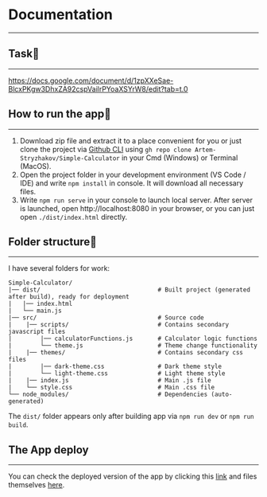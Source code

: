 # Documentation

---

## Task🔗

---
https://docs.google.com/document/d/1zpXXeSae-BlcxPKgw3DhxZA92cspVailrPYoaXSYrW8/edit?tab=t.0

## How to run the app📱

---
1. Download zip file and extract it to a place convenient for you or just clone the project via [Github CLI](https://cli.github.com/) using ```gh repo clone Artem-Stryzhakov/Simple-Calculator``` in your Cmd (Windows) or Terminal (MacOS).
2. Open the project folder in your development environment (VS Code / IDE) and write ```npm install``` in console. It will download all necessary files.
3. Write ```npm run serve``` in your console to launch local server. After server is launched, open http://localhost:8080 in your browser, or you can just open ```./dist/index.html``` directly.

## Folder structure📁

---
I have several folders for work:
```
Simple-Calculator/
|── dist/                                 # Built project (generated after build), ready for deployment
|   |── index.html
|   └── main.js
|── src/                                  # Source code
|    |── scripts/                         # Contains secondary javascript files
|        |── calculatorFunctions.js       # Calculator logic functions
|        └── theme.js                     # Theme change functionality
|    |── themes/                          # Contains secondary css files
|        |── dark-theme.css               # Dark theme style
|        └── light-theme.css              # Light theme style
|    |── index.js                         # Main .js file
|    └── style.css                        # Main .css file
└── node_modules/                         # Dependencies (auto-generated)
```

The ```dist/``` folder appears only after building app via ```npm run dev``` or ```npm run build```.

## The App deploy

---
You can check the deployed version of the app by clicking this [link](https://artem-stryzhakov.github.io/github.io-Simple-Calculator/) and files themselves [here](https://github.com/Artem-Stryzhakov/github.io-Simple-Calculator).
